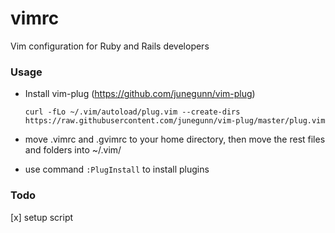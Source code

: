 # vimrc

Vim configuration for Ruby and Rails developers

### Usage

* Install vim-plug (https://github.com/junegunn/vim-plug)

  `curl -fLo ~/.vim/autoload/plug.vim --create-dirs https://raw.githubusercontent.com/junegunn/vim-plug/master/plug.vim`

* move .vimrc and .gvimrc to your home directory, then move the rest files and folders into ~/.vim/

* use command `:PlugInstall` to install plugins

### Todo

[x] setup script
